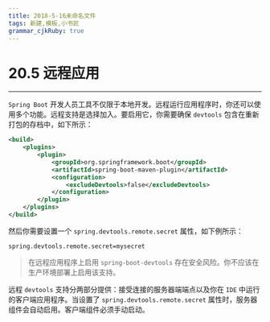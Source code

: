 ```yaml
---
title: 2018-5-16未命名文件 
tags: 新建,模板,小书匠
grammar_cjkRuby: true
---
```



# 20.5 远程应用
---

`Spring Boot` 开发人员工具不仅限于本地开发。远程运行应用程序时，你还可以使用多个功能。远程支持是选择加入。要启用它，你需要确保 `devtools` 包含在重新打包的存档中，如下所示：

``` xml
<build>
	<plugins>
		<plugin>
			<groupId>org.springframework.boot</groupId>
			<artifactId>spring-boot-maven-plugin</artifactId>
			<configuration>
				<excludeDevtools>false</excludeDevtools>
			</configuration>
		</plugin>
	</plugins>
</build>
```

然后你需要设置一个 `spring.devtools.remote.secret` 属性，如下例所示：

` spring.devtools.remote.secret=mysecret `

> 在远程应用程序上启用 `spring-boot-devtools` 存在安全风险。你不应该在生产环境部署上启用该支持。

远程 `devtools` 支持分两部分提供：接受连接的服务器端端点以及你在 `IDE` 中运行的客户端应用程序。当设置了 `spring.devtools.remote.secret` 属性时，服务器组件会自动启用。客户端组件必须手动启动。